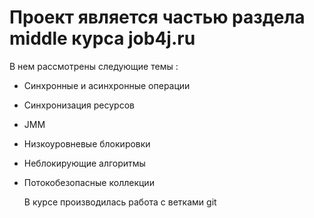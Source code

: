 # Проект является частью раздела middle курса job4j.ru
В нем рассмотрены следующие темы :
 - Синхронные и асинхронные операции
 - Синхронизация ресурсов
 - JMM
 - Низкоуровневые блокировки
 - Неблокирующие алгоритмы
 - Потокобезопасные коллекции 

   В курсе производилась работа с ветками git
